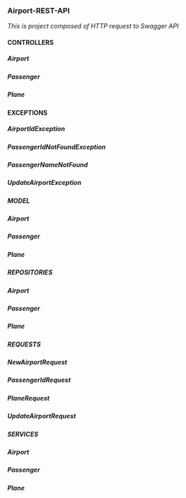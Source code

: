 ### Airport-REST-API

*This is project composed of HTTP request to Swagger API*

#### CONTROLLERS
##### Airport 
##### Passenger 
##### Plane 

#### EXCEPTIONS
##### AirportIdException
##### PassengerIdNotFoundException
##### PassengerNameNotFound
##### UpdateAirportException

##### MODEL
##### Airport
##### Passenger
##### Plane

##### REPOSITORIES
##### Airport
##### Passenger
##### Plane

##### REQUESTS
##### NewAirportRequest
##### PassengerIdRequest
##### PlaneRequest
##### UpdateAirportRequest

##### SERVICES
##### Airport
##### Passenger
##### Plane

